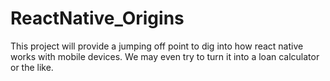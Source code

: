 # ReactNative_Origins
This project will provide a jumping off point to dig into how react native works with mobile devices. We may even try to turn it into a loan calculator or the like.
